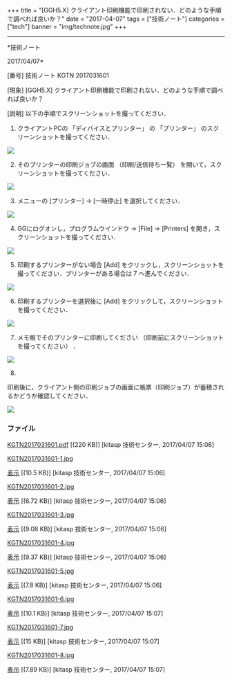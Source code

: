 ﻿+++
title = "[GGH5.X] クライアント印刷機能で印刷されない．どのような手順で調べれば良いか？"
date = "2017-04-07"
tags = ["技術ノート"]
categories = ["tech"]
banner = "img/technote.jpg"
+++

-----------------------------------------------------------------------------------------------------------------------------

*技術ノート

2017/04/07*


[番号]
技術ノート KGTN 2017031601

[現象]
[GGH5.X]
クライアント印刷機能で印刷されない．どのような手順で調べれば良いか？

[説明]
以下の手順でスクリーンショットを撮ってください．

1. クライアントPCの 「ディバイスとプリンター」 の 「プリンター」
のスクリーンショットを撮ってください．

![](http://techreport.kitasp.net/attachments/download/3351/KGTN2017031601-1.jpg)

2. そのプリンターの印刷ジョブの画面 （印刷/送信待ち一覧）
を開いて，スクリーンショットを撮ってください．

![](http://techreport.kitasp.net/attachments/download/3352/KGTN2017031601-2.jpg)

3. メニューの [プリンター] → [一時停止] を選択してください．

![](http://techreport.kitasp.net/attachments/download/3353/KGTN2017031601-3.jpg)

4. GGにログオンし，プログラムウインドウ → [File] → [Printers]
を開き，スクリーンショットを撮ってください．

![](http://techreport.kitasp.net/attachments/download/3354/KGTN2017031601-4.jpg)

5. 印刷するプリンターがない場合 [Add]
をクリックし，スクリーンショットを撮ってください．プリンターがある場合は
7 へ進んでください．

![](http://techreport.kitasp.net/attachments/download/3355/KGTN2017031601-5.jpg)

6. 印刷するプリンターを選択後に [Add]
をクリックして，スクリーンショットを撮ってください．

![](http://techreport.kitasp.net/attachments/download/3356/KGTN2017031601-6.jpg)

7. メモ帳でそのプリンターに印刷してください
（印刷前にスクリーンショットを撮ってください） ．

![](http://techreport.kitasp.net/attachments/download/3357/KGTN2017031601-7.jpg)

8.
印刷後に，クライアント側の印刷ジョブの画面に帳票（印刷ジョブ）が蓄積されるかどうか確認してください．

![](http://techreport.kitasp.net/attachments/download/3358/KGTN2017031601-8.jpg)


### ファイル

 
 


[KGTN2017031601.pdf](http://techreport.kitasp.net/attachments/download/3350/KGTN2017031601.pdf)
 [(220 KB)] [kitasp 技術センター, 2017/04/07
15:06]

[KGTN2017031601-1.jpg](http://techreport.kitasp.net/attachments/download/3351/KGTN2017031601-1.jpg)

[表示](http://techreport.kitasp.net/attachments/3351/KGTN2017031601-1.jpg "表示")
 [(10.5 KB)] [kitasp 技術センター, 2017/04/07
15:06]

[KGTN2017031601-2.jpg](http://techreport.kitasp.net/attachments/download/3352/KGTN2017031601-2.jpg)

[表示](http://techreport.kitasp.net/attachments/3352/KGTN2017031601-2.jpg "表示")
 [(6.72 KB)] [kitasp 技術センター, 2017/04/07
15:06]

[KGTN2017031601-3.jpg](http://techreport.kitasp.net/attachments/download/3353/KGTN2017031601-3.jpg)

[表示](http://techreport.kitasp.net/attachments/3353/KGTN2017031601-3.jpg "表示")
 [(9.08 KB)] [kitasp 技術センター, 2017/04/07
15:06]

[KGTN2017031601-4.jpg](http://techreport.kitasp.net/attachments/download/3354/KGTN2017031601-4.jpg)

[表示](http://techreport.kitasp.net/attachments/3354/KGTN2017031601-4.jpg "表示")
 [(9.37 KB)] [kitasp 技術センター, 2017/04/07
15:06]

[KGTN2017031601-5.jpg](http://techreport.kitasp.net/attachments/download/3355/KGTN2017031601-5.jpg)

[表示](http://techreport.kitasp.net/attachments/3355/KGTN2017031601-5.jpg "表示")
 [(7.8 KB)] [kitasp 技術センター, 2017/04/07
15:06]

[KGTN2017031601-6.jpg](http://techreport.kitasp.net/attachments/download/3356/KGTN2017031601-6.jpg)

[表示](http://techreport.kitasp.net/attachments/3356/KGTN2017031601-6.jpg "表示")
 [(10.1 KB)] [kitasp 技術センター, 2017/04/07
15:07]

[KGTN2017031601-7.jpg](http://techreport.kitasp.net/attachments/download/3357/KGTN2017031601-7.jpg)

[表示](http://techreport.kitasp.net/attachments/3357/KGTN2017031601-7.jpg "表示")
 [(15 KB)] [kitasp 技術センター, 2017/04/07
15:07]

[KGTN2017031601-8.jpg](http://techreport.kitasp.net/attachments/download/3358/KGTN2017031601-8.jpg)

[表示](http://techreport.kitasp.net/attachments/3358/KGTN2017031601-8.jpg "表示")
 [(7.89 KB)] [kitasp 技術センター, 2017/04/07
15:07]


 


 

